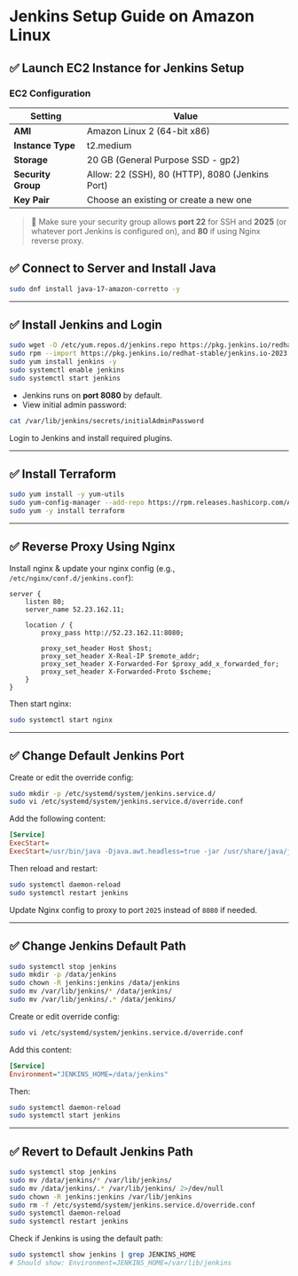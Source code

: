 # Jenkins Setup Guide on Amazon Linux

## ✅ Launch EC2 Instance for Jenkins Setup

###  EC2 Configuration

| Setting              | Value                 |
|----------------------|-----------------------|
| **AMI**              | Amazon Linux 2 (64-bit x86) |
| **Instance Type**    | t2.medium             |
| **Storage**          | 20 GB (General Purpose SSD - gp2) |
| **Security Group**   | Allow: 22 (SSH), 80 (HTTP), 8080 (Jenkins Port) |
| **Key Pair**         | Choose an existing or create a new one |


> 🔐 Make sure your security group allows **port 22** for SSH and **2025** (or whatever port Jenkins is configured on), and **80** if using Nginx reverse proxy.
> 



## ✅ Connect to Server and Install Java

```bash
sudo dnf install java-17-amazon-corretto -y
```

---

## ✅ Install Jenkins and Login

```bash
sudo wget -O /etc/yum.repos.d/jenkins.repo https://pkg.jenkins.io/redhat-stable/jenkins.repo
sudo rpm --import https://pkg.jenkins.io/redhat-stable/jenkins.io-2023.key
sudo yum install jenkins -y
sudo systemctl enable jenkins
sudo systemctl start jenkins
```

- Jenkins runs on **port 8080** by default.
- View initial admin password:

```bash
cat /var/lib/jenkins/secrets/initialAdminPassword
```

Login to Jenkins and install required plugins.

---

## ✅ Install Terraform

```bash
sudo yum install -y yum-utils
sudo yum-config-manager --add-repo https://rpm.releases.hashicorp.com/AmazonLinux/hashicorp.repo
sudo yum -y install terraform
```

---

## ✅ Reverse Proxy Using Nginx

Install nginx & update your nginx config (e.g., `/etc/nginx/conf.d/jenkins.conf`):

```nginx
server {
    listen 80;
    server_name 52.23.162.11;

    location / {
        proxy_pass http://52.23.162.11:8080;

        proxy_set_header Host $host;
        proxy_set_header X-Real-IP $remote_addr;
        proxy_set_header X-Forwarded-For $proxy_add_x_forwarded_for;
        proxy_set_header X-Forwarded-Proto $scheme;
    }
}
```

Then start nginx:

```bash
sudo systemctl start nginx
```

---

## ✅ Change Default Jenkins Port

Create or edit the override config:

```bash
sudo mkdir -p /etc/systemd/system/jenkins.service.d/
sudo vi /etc/systemd/system/jenkins.service.d/override.conf
```

Add the following content:

```ini
[Service]
ExecStart=
ExecStart=/usr/bin/java -Djava.awt.headless=true -jar /usr/share/java/jenkins.war --webroot=/var/cache/jenkins/war --httpPort=2025
```

Then reload and restart:

```bash
sudo systemctl daemon-reload
sudo systemctl restart jenkins
```

Update Nginx config to proxy to port `2025` instead of `8080` if needed.

---

## ✅ Change Jenkins Default Path

```bash
sudo systemctl stop jenkins
sudo mkdir -p /data/jenkins
sudo chown -R jenkins:jenkins /data/jenkins
sudo mv /var/lib/jenkins/* /data/jenkins/
sudo mv /var/lib/jenkins/.* /data/jenkins/
```

Create or edit override config:

```bash
sudo vi /etc/systemd/system/jenkins.service.d/override.conf
```

Add this content:

```ini
[Service]
Environment="JENKINS_HOME=/data/jenkins"
```

Then:

```bash
sudo systemctl daemon-reload
sudo systemctl start jenkins
```

---

## ✅ Revert to Default Jenkins Path

```bash
sudo systemctl stop jenkins
sudo mv /data/jenkins/* /var/lib/jenkins/
sudo mv /data/jenkins/.* /var/lib/jenkins/ 2>/dev/null
sudo chown -R jenkins:jenkins /var/lib/jenkins
sudo rm -f /etc/systemd/system/jenkins.service.d/override.conf
sudo systemctl daemon-reload
sudo systemctl restart jenkins
```

Check if Jenkins is using the default path:

```bash
sudo systemctl show jenkins | grep JENKINS_HOME
# Should show: Environment=JENKINS_HOME=/var/lib/jenkins
```
